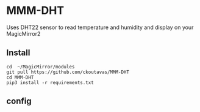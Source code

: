 # MMM-DHT
Uses DHT22 sensor to read temperature and humidity and display on your MagicMirror2

## Install
```
cd  ~/MagicMirror/modules
git pull https://github.com/ckoutavas/MMM-DHT
cd MMM-DHT
pip3 install -r requirements.txt
```

## config


